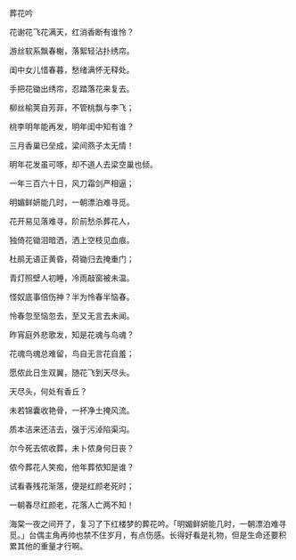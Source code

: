 葬花吟

花谢花飞花满天，红消香断有谁怜？

游丝软系飘春榭，落絮轻沾扑绣帘。

闺中女儿惜春暮，愁绪满怀无释处。

手把花锄出绣帘，忍踏落花来复去。

柳丝榆荚自芳菲，不管桃飘与李飞；

桃李明年能再发，明年闺中知有谁？

三月香巢已垒成，梁间燕子太无情！

明年花发虽可啄，却不道人去梁空巢也倾。

一年三百六十日，风刀霜剑严相逼；

明媚鲜妍能几时，一朝漂泊难寻觅。

花开易见落难寻，阶前愁杀葬花人，

独倚花锄泪暗洒，洒上空枝见血痕。

杜鹃无语正黄昏，荷锄归去掩重门；

青灯照壁人初睡，冷雨敲窗被未温。

怪奴底事倍伤神？半为怜春半恼春。

怜春忽至恼忽去，至又无言去未闻。

昨宵庭外悲歌发，知是花魂与鸟魂？

花魂鸟魂总难留，鸟自无言花自羞；

愿侬此日生双翼，随花飞到天尽头。

天尽头，何处有香丘？

未若锦囊收艳骨，一抔净土掩风流。

质本洁来还洁去，强于污淖陷渠沟。

尔今死去侬收葬，未卜侬身何日丧？

侬今葬花人笑痴，他年葬侬知是谁？

试看春残花渐落，便是红颜老死时；

一朝春尽红颜老，花落人亡两不知！

海棠一夜之间开了，复习了下红楼梦的葬花吟。「明媚鲜妍能几时，一朝漂泊难寻觅。」台偶主角再帅也禁不住岁月，有点伤感。长得好看是礼物，但是生命还要积累其他的重量才行啊。

